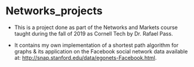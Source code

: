 # Networks_projects

- This is a project done as part of the Networks and Markets course taught during the fall of 2019 as Cornell Tech by Dr. Rafael Pass.

- It contains my own implementation of a shortest path algorithm for graphs & its application on the Facebook social network data available at: http://snap.stanford.edu/data/egonets-Facebook.html. 
